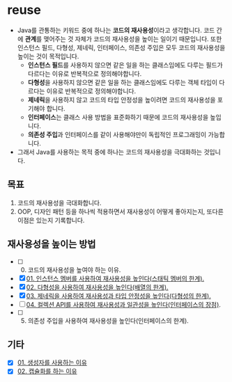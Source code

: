 # reuse
- Java를 관통하는 키워드 중에 하나는 **코드의 재사용성**이라고 생각합니다. 코드 간에 **관계**를 맺어주는 것 자체가 코드의 재사용성을 높이는 일이기 때문입니다. 또한 인스턴스 필드, 다형성, 제네릭, 인터페이스, 의존성 주입은 모두 코드의 재사용성을 높이는 것이 목적입니다.
  - **인스턴스 필드**를 사용하지 않으면 같은 일을 하는 클래스임에도 다루는 필드가 다르다는 이유로 반복적으로 정의해야합니다.  
  - **다형성**을 사용하지 않으면 같은 일을 하는 클래스임에도 다루는 객체 타입이 다르다는 이유로 반복적으로 정의해야합니다.  
  - **제네릭**을 사용하지 않고 코드의 타입 안정성을 높이려면 코드의 재사용성을 포기해야 합니다.  
  - **인터페이스**는 클래스 사용 방법을 표준화하기 때문에 코드의 재사용성을 높입니다.  
  - **의존성 주입**과 인터페이스를 같이 사용해야만이 독립적인 프로그래밍이 가능합니다.  
- 그래서 Java를 사용하는 목적 중에 하나는 코드의 재사용성을 극대화하는 것입니다.  

## 목표
1. 코드의 재사용성을 극대화합니다.
2. OOP, 디자인 패턴 등을 하나씩 적용하면서 재사용성이 어떻게 좋아지는지, 또다른 이점은 있는지 기록합니다.

## 재사용성을 높이는 방법
- [ ] 00. 코드의 재사용성을 높여야 하는 이유.
- [x] [01. 인스턴스 멤버를 사용하여 재사용성을 높인다(스태틱 멤버의 한계).](https://github.com/cgkim449/reuse/blob/master/documents/01.%20%EC%9D%B8%EC%8A%A4%ED%84%B4%EC%8A%A4%20%EB%A9%A4%EB%B2%84%EB%A5%BC%20%EC%82%AC%EC%9A%A9%ED%95%98%EC%97%AC%20%EC%9E%AC%EC%82%AC%EC%9A%A9%EC%84%B1%EC%9D%84%20%EB%86%92%EC%9D%B8%EB%8B%A4(%EC%8A%A4%ED%83%9C%ED%8B%B1%20%EB%A9%A4%EB%B2%84%EC%9D%98%20%ED%95%9C%EA%B3%84).md)
- [x] [02. 다형성을 사용하여 재사용성을 높인다(배열의 한계).](https://github.com/cgkim449/reuse/blob/master/documents/02.%20%EB%8B%A4%ED%98%95%EC%84%B1%EC%9D%84%20%EC%82%AC%EC%9A%A9%ED%95%98%EC%97%AC%20%EC%9E%AC%EC%82%AC%EC%9A%A9%EC%84%B1%EC%9D%84%20%EB%86%92%EC%9D%B8%EB%8B%A4(%EB%B0%B0%EC%97%B4%EC%9D%98%20%ED%95%9C%EA%B3%84).md)
- [x] [03. 제네릭을 사용하여 재사용성과 타입 안정성을 높인다(다형성의 한계).](https://github.com/cgkim449/reuse/blob/master/documents/03.%20%EC%A0%9C%EB%84%A4%EB%A6%AD%EC%9D%84%20%EC%82%AC%EC%9A%A9%ED%95%98%EC%97%AC%20%EC%9E%AC%EC%82%AC%EC%9A%A9%EC%84%B1%EA%B3%BC%20%ED%83%80%EC%9E%85%20%EC%95%88%EC%A0%95%EC%84%B1%EC%9D%84%20%EB%86%92%EC%9D%B8%EB%8B%A4(%EB%8B%A4%ED%98%95%EC%84%B1%EC%9D%98%20%ED%95%9C%EA%B3%84).md)
- [ ] [04. 컬렉션 API를 사용하여 재사용성과 일관성을 높인다(인터페이스의 장점)](https://github.com/cgkim449/reuse/blob/master/documents/04.%20%EC%BB%AC%EB%A0%89%EC%85%98%20API%EB%A5%BC%20%EC%82%AC%EC%9A%A9%ED%95%98%EC%97%AC%20%EC%9E%AC%EC%82%AC%EC%9A%A9%EC%84%B1%EA%B3%BC%20%EC%9D%BC%EA%B4%80%EC%84%B1%EC%9D%84%20%EB%86%92%EC%9D%B8%EB%8B%A4(%EC%9D%B8%ED%84%B0%ED%8E%98%EC%9D%B4%EC%8A%A4%EC%9D%98%20%EC%9E%A5%EC%A0%90).md).
- [ ] 05. 의존성 주입을 사용하여 재사용성을 높인다(인터페이스의 한계).

## 기타
- [x] [01. 생성자를 사용하는 이유](https://github.com/cgkim449/reuse/blob/master/documents/99.%20%EC%83%9D%EC%84%B1%EC%9E%90%EB%A5%BC%20%EC%82%AC%EC%9A%A9%ED%95%98%EB%8A%94%20%EC%9D%B4%EC%9C%A0.md)
- [x] [02. 캡슐화를 하는 이유](https://github.com/cgkim449/reuse/blob/master/documents/99.%20%EC%BA%A1%EC%8A%90%ED%99%94%EB%A5%BC%20%ED%95%98%EB%8A%94%20%EC%9D%B4%EC%9C%A0.md)

